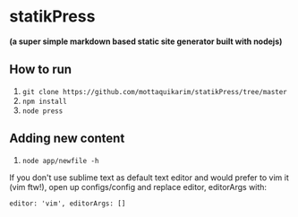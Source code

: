 # statikPress

__(a super simple markdown based static site generator built with nodejs)__

## How to run

1. `git clone https://github.com/mottaquikarim/statikPress/tree/master`
2. `npm install`
3. `node press`

## Adding new content

1. `node app/newfile -h`

If you don't use sublime text as default text editor and would prefer to vim it (vim ftw!), open up configs/config and replace editor, editorArgs with:

`
    editor: 'vim',
    editorArgs: []
`



